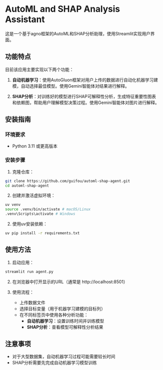 # AutoML and SHAP Analysis Assistant

这是一个基于agno框架的AutoML和SHAP分析助理，使用Streamlit实现用户界面。

## 功能特点

目前该应用主要实现以下两个功能：

1. **自动机器学习**：使用AutoGluon框架对用户上传的数据进行自动化机器学习建模，自动选择最佳模型。使用Gemini智能体对结果进行解释。

2. **SHAP分析**：对训练好的模型进行SHAP可解释性分析，生成特征重要性图表和依赖图，帮助用户理解模型决策过程。使用Gemini智能体对图片进行解释。


## 安装指南

### 环境要求

- Python 3.11 或更高版本

### 安装步骤

1. 克隆仓库：

```bash
git clone https://github.com/guifou/automl-shap-agent.git
cd automl-shap-agent
```

2. 创建并激活虚拟环境：

```bash
uv venv
source .venv/bin/activate # macOS/Linux
.venv\Scripts\activate # Windows
```

2. 使用uv安装依赖：

```bash
uv pip install -r requirements.txt
```


## 使用方法

1. 启动应用：

```bash
streamlit run agent.py
```

2. 在浏览器中打开显示的URL（通常是 http://localhost:8501）

3. 使用流程：
   - 上传数据文件
   - 选择目标变量（用于机器学习建模的目标列）
   - 在不同标签页中使用各种分析功能：
     - **自动机器学习**：设置训练时间并训练模型
     - **SHAP分析**：查看模型可解释性分析结果

## 注意事项

- 对于大型数据集，自动机器学习过程可能需要较长时间
- SHAP分析需要先完成自动机器学习模型训练